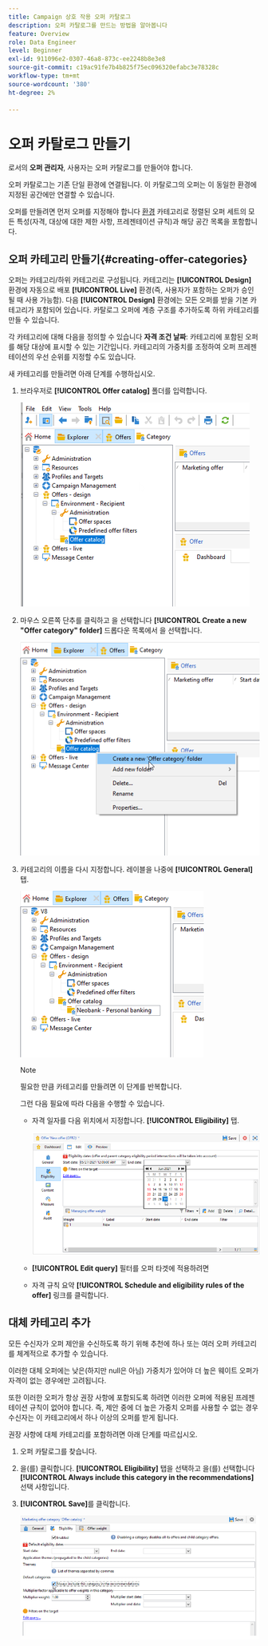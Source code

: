 ```yaml
---
title: Campaign 상호 작용 오퍼 카탈로그
description: 오퍼 카탈로그를 만드는 방법을 알아봅니다
feature: Overview
role: Data Engineer
level: Beginner
exl-id: 911096e2-0307-46a8-873c-ee2248b8e3e8
source-git-commit: c19ac91fe7b4b825f75ec096320efabc3e78328c
workflow-type: tm+mt
source-wordcount: '380'
ht-degree: 2%

---
```


# 오퍼 카탈로그 만들기

로서의 **오퍼 관리자**, 사용자는 오퍼 카탈로그를 만들어야 합니다.

오퍼 카탈로그는 기존 단일 환경에 연결됩니다. 이 카탈로그의 오퍼는 이 동일한 환경에 지정된 공간에만 연결할 수 있습니다.

오퍼를 만들려면 먼저 오퍼를 지정해야 합니다 [환경](interaction-env.md) 카테고리로 정렬된 오퍼 세트의 모든 특성(자격, 대상에 대한 제한 사항, 프레젠테이션 규칙)과 해당 공간 목록을 포함합니다.

## 오퍼 카테고리 만들기{#creating-offer-categories}

오퍼는 카테고리/하위 카테고리로 구성됩니다. 카테고리는 **[!UICONTROL Design]** 환경에 자동으로 배포 **[!UICONTROL Live]** 환경(즉, 사용자가 포함하는 오퍼가 승인될 때 사용 가능함). 다음 **[!UICONTROL Design]** 환경에는 모든 오퍼를 받을 기본 카테고리가 포함되어 있습니다. 카탈로그 오퍼에 계층 구조를 추가하도록 하위 카테고리를 만들 수 있습니다.

각 카테고리에 대해 다음을 정의할 수 있습니다 **자격 조건 날짜**: 카테고리에 포함된 오퍼를 해당 대상에 표시할 수 있는 기간입니다. 카테고리의 가중치를 조정하여 오퍼 프레젠테이션의 우선 순위를 지정할 수도 있습니다.

새 카테고리를 만들려면 아래 단계를 수행하십시오.

1. 브라우저로 **[!UICONTROL Offer catalog]** 폴더를 입력합니다.

   ![](assets/offer_cat_create_001.png)

1. 마우스 오른쪽 단추를 클릭하고 을 선택합니다 **[!UICONTROL Create a new "Offer category" folder]** 드롭다운 목록에서 을 선택합니다.

   ![](assets/offer_cat_create_002.png)

1. 카테고리의 이름을 다시 지정합니다. 레이블을 나중에 **[!UICONTROL General]** 탭.

   ![](assets/offer_cat_create_003.png)

   >[!NOTE]
   >
   >필요한 만큼 카테고리를 만들려면 이 단계를 반복합니다.

   그런 다음 필요에 따라 다음을 수행할 수 있습니다.

   * 자격 일자를 다음 위치에서 지정합니다. **[!UICONTROL Eligibility]** 탭.

      ![](assets/offer_cat_create_004.png)

   * **[!UICONTROL Edit query]** 필터를 오퍼 타겟에 적용하려면

   * 자격 규칙 요약 **[!UICONTROL Schedule and eligibility rules of the offer]** 링크를 클릭합니다.

## 대체 카테고리 추가

모든 수신자가 오퍼 제안을 수신하도록 하기 위해 추천에 하나 또는 여러 오퍼 카테고리를 체계적으로 추가할 수 있습니다.

이러한 대체 오퍼에는 낮은(하지만 null은 아님) 가중치가 있어야 더 높은 웨이트 오퍼가 자격이 없는 경우에만 고려됩니다.

또한 이러한 오퍼가 항상 권장 사항에 포함되도록 하려면 이러한 오퍼에 적용된 프레젠테이션 규칙이 없어야 합니다. 즉, 제안 중에 더 높은 가중치 오퍼를 사용할 수 없는 경우 수신자는 이 카테고리에서 하나 이상의 오퍼를 받게 됩니다.

권장 사항에 대체 카테고리를 포함하려면 아래 단계를 따르십시오.

1. 오퍼 카탈로그를 찾습니다.
1. 을(를) 클릭합니다. **[!UICONTROL Eligibility]** 탭을 선택하고 을(를) 선택합니다 **[!UICONTROL Always include this category in the recommendations]** 선택 사항입니다.
1. **[!UICONTROL Save]**&#x200B;를 클릭합니다.

   ![](assets/offer_cat_default_001.png)
